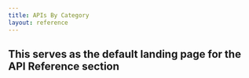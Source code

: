 ```yaml
---
title: APIs By Category
layout: reference
---
```


## This serves as the default landing page for the API Reference section
